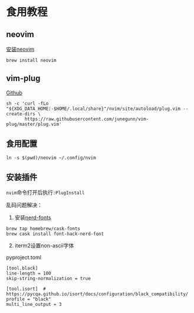 # 食用教程

## neovim

[安装neovim](https://github.com/neovim/neovim/wiki/Installing-Neovim)

`brew install neovim`

## vim-plug

[Github](https://github.com/junegunn/vim-plug)

```
sh -c 'curl -fLo "${XDG_DATA_HOME:-$HOME/.local/share}"/nvim/site/autoload/plug.vim --create-dirs \
       https://raw.githubusercontent.com/junegunn/vim-plug/master/plug.vim'
```

## 食用配置


`ln -s $(pwd)/neovim ~/.config/nvim`


## 安装插件

`nvim`命令打开后执行`:PlugInstall`


乱码问题解决：

1. 安装[nerd-fonts](https://github.com/ryanoasis/nerd-fonts)

```
brew tap homebrew/cask-fonts
brew cask install font-hack-nerd-font
```

2. iterm2设置non-ascii字体


pyproject.toml

```
[tool.black]
line-length = 100
skip-string-normalization = true

[tool.isort]  # https://pycqa.github.io/isort/docs/configuration/black_compatibility/
profile = "black"
multi_line_output = 3
```
